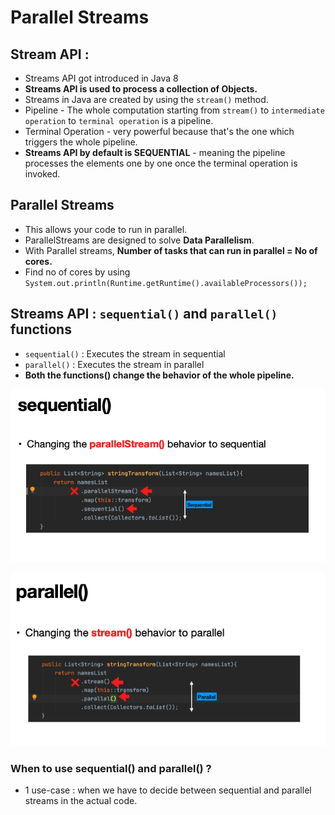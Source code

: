 # Parallel Streams

## Stream API :
- Streams API got introduced in Java 8
- **Streams API is used to process a collection of Objects.**
- Streams in Java are created by using the ```stream()``` method.
- Pipeline - The whole computation starting from ```stream()``` to ```intermediate operation``` to ```terminal operation``` is a pipeline.
- Terminal Operation - very powerful because that's the one which triggers the whole pipeline.
- **Streams API by default is SEQUENTIAL** - meaning the pipeline processes the elements one by one once the terminal operation is invoked. 


## Parallel Streams

- This allows your code to run in parallel.
- ParallelStreams are designed to solve **Data Parallelism**.
- With Parallel streams, **Number of tasks that can run in parallel = No of cores.**
- Find no of cores by using ```System.out.println(Runtime.getRuntime().availableProcessors());```

## Streams API : ```sequential()``` and ```parallel()``` functions

- ```sequential()``` : Executes the stream in sequential
- ```parallel()``` : Executes the stream in parallel
- **Both the functions() change the behavior of the whole pipeline.**

![Image1](https://github.com/Mnyu/parallel-asynchronous-using-java/blob/practice/notes/images/seq.png)

![Image2](https://github.com/Mnyu/parallel-asynchronous-using-java/blob/practice/notes/images/par.png)

### When to use sequential() and parallel() ?

- 1 use-case : when we have to decide between sequential and parallel streams in the actual code.